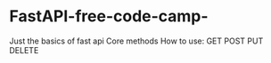 # FastAPI-free-code-camp-

Just the basics of fast api
Core methods How to use:
GET
POST
PUT
DELETE
